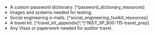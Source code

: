 
 * A custom password dictionary. [^password_dictionary_resources]
 * Images and systems needed for testing.
 * Social engineering e-mails. [^social_engineering_toolkit_resources]
 * A travel kit. [^travel_kit_appendix]^,^[^NIST_SP_800-115-travel_prep]
 * Any Visas or paperwork needed for auditor travel.
